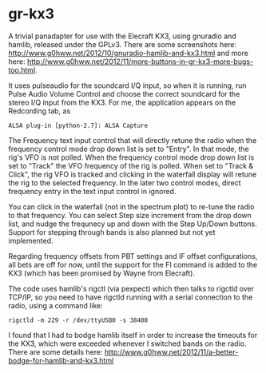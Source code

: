 gr-kx3
======

A trivial panadapter for use with the Elecraft KX3, using gnuradio and hamlib, 
released under the GPLv3. There are some screenshots here: 
http://www.g0hww.net/2012/10/gnuradio-hamlib-and-kx3.html 
and more here: 
http://www.g0hww.net/2012/11/more-buttons-in-gr-kx3-more-bugs-too.html.

It uses pulseaudio for the soundcard I/Q input, so when it is running, run Pulse
Audio Volume Control and choose the correct soundcard for the stereo I/Q input from
the KX3. For me, the application appears on the Redcording tab, as 

	ALSA plug-in [python-2.7]: ALSA Capture

The Frequency text input control that will directly retune the radio when the
frequency control mode drop down list is set to "Entry". In that mode, the rig's VFO
is not polled.  When the frequency control mode drop down list is set to "Track" the VFO
frequency of the rig is polled. 
When set to "Track & Click", the rig VFO is tracked and clicking in the waterfall display
will retune the rig to the selected frequency. In the later two control modes, direct
frequency entry in the text input control in ignored.

You can click in the waterfall (not in the spectrum plot) to re-tune the radio 
to that frequency.  You can select Step size increment from the drop down
list, and nudge the frequnecy up and down with the Step Up/Down buttons.
Support for stepping through bands is also planned but not yet implemented.

Regarding frequency offsets from PBT settings and IF offset configurations, all
bets are off for now, until the support for the FI command is added to the
KX3 (which has been promised by Wayne from Elecraft).

The code uses hamlib's rigctl (via pexpect) which then talks to rigctld over
TCP/IP, so you need to have rigctld running with a serial connection to the
radio, using a command like:

	rigctld -m 229 -r /dev/ttyUSB0 -s 38400

I found that I had to bodge hamlib itself in order to increase the timeouts for
the KX3, which were exceeded whenever I switched bands on the radio.  There are
some details here: 
http://www.g0hww.net/2012/11/a-better-bodge-for-hamlib-and-kx3.html

